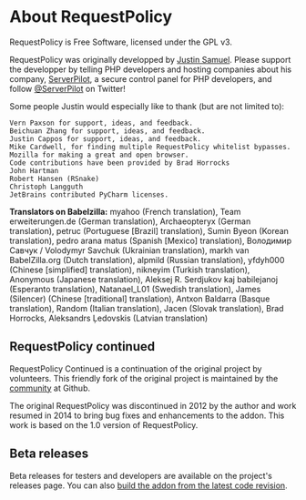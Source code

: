 # About RequestPolicy

RequestPolicy is Free Software, licensed under the GPL v3.

RequestPolicy was originally developped by [Justin Samuel](https://github.com/jsamuel). Please support the developper by telling PHP developers and hosting companies about his company, [ServerPilot](https://serverpilot.io), a secure control panel for PHP developers, and follow [@ServerPilot](https://twitter.com/@ServerPilot) on Twitter!

Some people Justin would especially like to thank (but are not limited to):

    Vern Paxson for support, ideas, and feedback.
    Beichuan Zhang for support, ideas, and feedback.
    Justin Cappos for support, ideas, and feedback.
    Mike Cardwell, for finding multiple RequestPolicy whitelist bypasses.
    Mozilla for making a great and open browser.
    Code contributions have been provided by Brad Horrocks
    John Hartman
    Robert Hansen (RSnake)
    Christoph Langguth
    JetBrains contributed PyCharm licenses.

**Translators on Babelzilla:** myahoo (French translation), Team erweiterungen.de (German translation), Archaeopteryx (German translation), petruc (Portuguese [Brazil] translation), Sumin Byeon (Korean translation), pedro arana matus (Spanish [Mexico] translation), Володимир Савчук / Volodymyr Savchuk (Ukrainian translation), markh van BabelZilla.org (Dutch translation), alpmild (Russian translation), yfdyh000 (Chinese [simplified] translation), nikneyim (Turkish translation), Anonymous (Japanese translation), Aleksej R. Serdjukov kaj babilejanoj (Esperanto translation), Natanael_L01 (Swedish translation), James (Silencer) (Chinese [traditional] translation), Antxon Baldarra (Basque translation), Random (Italian translation), Jacen (Slovak translation), Brad Horrocks, Aleksandrs Ļedovskis (Latvian translation)


## RequestPolicy continued

RequestPolicy Continued is a continuation of the original project by volunteers. This friendly fork of the original project is maintained by the [community](https://github.com/RequestPolicyContinued/requestpolicy/graphs/contributors) at Github.

The original RequestPolicy was discontinued in 2012 by the author and work resumed in 2014 to bring bug fixes and enhancements to the addon. This work is based on the 1.0 version of RequestPolicy.

## Beta releases

Beta releases for testers and developers are available on the project's releases page. You can also [build the addon from the latest code revision](Dev#getting-the-source-code).
